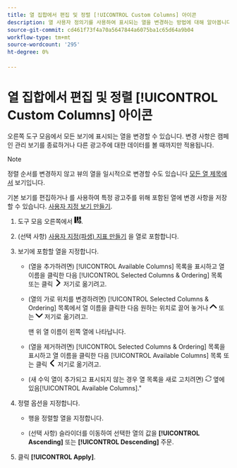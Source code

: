 ```yaml
---
title: 열 집합에서 편집 및 정렬 [!UICONTROL Custom Columns] 아이콘
description: 열 사용자 정의기를 사용하여 표시되는 열을 변경하는 방법에 대해 알아봅니다.
source-git-commit: cd461f73f4a70a5647844a6075ba1c65d64a9b04
workflow-type: tm+mt
source-wordcount: '295'
ht-degree: 0%

---
```


# 열 집합에서 편집 및 정렬 [!UICONTROL Custom Columns] 아이콘

오른쪽 도구 모음에서 모든 보기에 표시되는 열을 변경할 수 있습니다. 변경 사항은 캠페인 관리 보기를 종료하거나 다른 광고주에 대한 데이터를 볼 때까지만 적용됩니다.

>[!NOTE]
>
>정렬 순서를 변경하지 않고 뷰의 열을 일시적으로 변경할 수도 있습니다 [모든 열 제목에서](/help/search-social-commerce/common-tasks/data-views/ad-hoc-settings/column-set-edit-column-heading.md) 보기입니다.
>
>기본 보기를 편집하거나 를 사용하여 특정 광고주를 위해 포함된 열에 변경 사항을 저장할 수 있습니다. [사용자 지정 보기 만들기](/help/search-social-commerce/common-tasks/data-views/custom-default-views-manage.md#create-custom-view).

1. 도구 모음 오른쪽에서 ![열](/help/search-social-commerce/assets/custom-columns.png "열").

1. (선택 사항) [사용자 지정(파생) 지표 만들기](/help/search-social-commerce/common-tasks/custom-metrics/custom-metric-create.md) 을 열로 포함합니다.

1. 보기에 포함할 열을 지정합니다.

   * (열을 추가하려면) [!UICONTROL Available Columns] 목록을 표시하고 열 이름을 클릭한 다음 [!UICONTROL Selected Columns & Ordering] 목록 또는 클릭 ![열 추가](/help/search-social-commerce/assets/chevron-right.png "열 추가") 저기로 옮기려고.

   * (열의 가로 위치를 변경하려면) [!UICONTROL Selected Columns & Ordering] 목록에서 열 이름을 클릭한 다음 원하는 위치로 끌어 놓거나 ![위로 열 이동](/help/search-social-commerce/assets/chevron-up.png "위로 열 이동") 또는 ![아래로 열 이동](/help/search-social-commerce/assets/chevron-down.png "아래로 열 이동") 저기로 옮기려고.

      맨 위 열 이름이 왼쪽 열에 나타납니다.

   * (열을 제거하려면) [!UICONTROL Selected Columns & Ordering] 목록을 표시하고 열 이름을 클릭한 다음 [!UICONTROL Available Columns] 목록 또는 클릭 ![제거](/help/search-social-commerce/assets/chevron-left.png "제거") 저기로 옮기려고.

   * (새 수익 열이 추가되고 표시되지 않는 경우 열 목록을 새로 고치려면) ![새로 고침](/help/search-social-commerce/assets/refresh.png "새로 고침") 옆에 있음[!UICONTROL Available Columns].&quot;

1. 정렬 옵션을 지정합니다.

   * 행을 정렬할 열을 지정합니다.

   * (선택 사항) 슬라이더를 이동하여 선택한 열의 값을 **[!UICONTROL Ascending]** 또는 **[!UICONTROL Descending]** 주문.

1. 클릭 **[!UICONTROL Apply]**.

